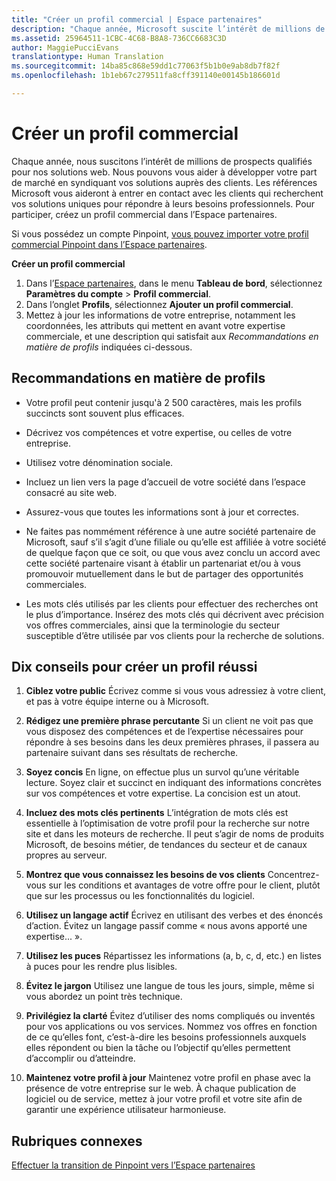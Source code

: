 ```yaml
---
title: "Créer un profil commercial | Espace partenaires"
description: "Chaque année, Microsoft suscite l’intérêt de millions de prospects qualifiés, pour nos solutions web."
ms.assetid: 25964511-1CBC-4C68-B8A8-736CC6683C3D
author: MaggiePucciEvans
translationtype: Human Translation
ms.sourcegitcommit: 14ba85c868e59dd1c77063f5b1b0e9ab8db7f82f
ms.openlocfilehash: 1b1eb67c279511fa8cff391140e00145b186601d

---
```


# Créer un profil commercial


Chaque année, nous suscitons l’intérêt de millions de prospects qualifiés pour nos solutions web. Nous pouvons vous aider à développer votre part de marché en syndiquant vos solutions auprès des clients. Les références Microsoft vous aideront à entrer en contact avec les clients qui recherchent vos solutions uniques pour répondre à leurs besoins professionnels. Pour participer, créez un profil commercial dans l’Espace partenaires.

Si vous possédez un compte Pinpoint, [vous pouvez importer votre profil commercial Pinpoint dans l’Espace partenaires](importing-pinpoint-profiles-into-partner-center.md).

**Créer un profil commercial**

1.  Dans l’[Espace partenaires](http://go.microsoft.com/fwlink/p/?LinkId=808956), dans le menu **Tableau de bord**, sélectionnez **Paramètres du compte** &gt; **Profil commercial**.
2.  Dans l’onglet **Profils**, sélectionnez **Ajouter un profil commercial**.
3.  Mettez à jour les informations de votre entreprise, notamment les coordonnées, les attributs qui mettent en avant votre expertise commerciale, et une description qui satisfait aux *Recommandations en matière de profils* indiquées ci-dessous.

## Recommandations en matière de profils


-   Votre profil peut contenir jusqu'à 2&nbsp;500&nbsp;caractères, mais les profils succincts sont souvent plus efficaces.

-   Décrivez vos compétences et votre expertise, ou celles de votre entreprise.

-   Utilisez votre dénomination sociale.

-   Incluez un lien vers la page d’accueil de votre société dans l’espace consacré au site web.

-   Assurez-vous que toutes les informations sont à jour et correctes.

-   Ne faites pas nommément référence à une autre société partenaire de Microsoft, sauf s’il s’agit d’une filiale ou qu’elle est affiliée à votre société de quelque façon que ce soit, ou que vous avez conclu un accord avec cette société partenaire visant à établir un partenariat et/ou à vous promouvoir mutuellement dans le but de partager des opportunités commerciales.

-   Les mots clés utilisés par les clients pour effectuer des recherches ont le plus d’importance. Insérez des mots clés qui décrivent avec précision vos offres commerciales, ainsi que la terminologie du secteur susceptible d’être utilisée par vos clients pour la recherche de solutions.

## Dix&nbsp;conseils pour créer un profil réussi


1.  **Ciblez votre public** Écrivez comme si vous vous adressiez à votre client, et pas à votre équipe interne ou à Microsoft.

2.  **Rédigez une première phrase percutante** Si un client ne voit pas que vous disposez des compétences et de l’expertise nécessaires pour répondre à ses besoins dans les deux&nbsp;premières phrases, il passera au partenaire suivant dans ses résultats de recherche.

3.  **Soyez concis** En ligne, on effectue plus un survol qu’une véritable lecture. Soyez clair et succinct en indiquant des informations concrètes sur vos compétences et votre expertise. La concision est un atout.

4.  **Incluez des mots clés pertinents** L’intégration de mots clés est essentielle à l’optimisation de votre profil pour la recherche sur notre site et dans les moteurs de recherche. Il peut s’agir de noms de produits Microsoft, de besoins métier, de tendances du secteur et de canaux propres au serveur.

5.  **Montrez que vous connaissez les besoins de vos clients** Concentrez-vous sur les conditions et avantages de votre offre pour le client, plutôt que sur les processus ou les fonctionnalités du logiciel.

6.  **Utilisez un langage actif** Écrivez en utilisant des verbes et des énoncés d’action. Évitez un langage passif comme «&nbsp;nous avons apporté une expertise...&nbsp;».

7.  **Utilisez les puces** Répartissez les informations (a, b, c, d, etc.) en listes à puces pour les rendre plus lisibles.

8.  **Évitez le jargon** Utilisez une langue de tous les jours, simple, même si vous abordez un point très technique.

9.  **Privilégiez la clarté** Évitez d’utiliser des noms compliqués ou inventés pour vos applications ou vos services. Nommez vos offres en fonction de ce qu’elles font, c’est-à-dire les besoins professionnels auxquels elles répondent ou bien la tâche ou l’objectif qu’elles permettent d’accomplir ou d’atteindre.

10. **Maintenez votre profil à jour** Maintenez votre profil en phase avec la présence de votre entreprise sur le web. À chaque publication de logiciel ou de service, mettez à jour votre profil et votre site afin de garantir une expérience utilisateur harmonieuse.

## Rubriques connexes


[Effectuer la transition de Pinpoint vers l’Espace partenaires](importing-pinpoint-profiles-into-partner-center.md)

 

 






<!--HONumber=Nov16_HO4-->


